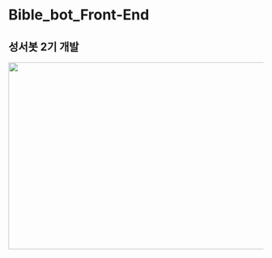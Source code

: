 # Bible_bot_Front-End
## 성서봇 2기 개발
<img src="C:\flutter_projt\bible_bot\images.PNG"  width="700" height="370">



